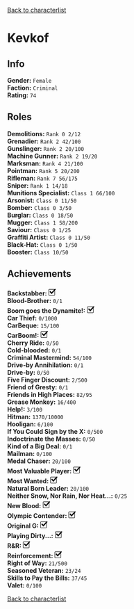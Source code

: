 [Back to characterlist](../Overview.md)

# Kevkof

## Info

**Gender:** `Female`  
**Faction:** `Criminal`  
**Rating:** `74`  

## Roles

**Demolitions:** `Rank 0 2/12`  
**Grenadier:** `Rank 2 42/100`  
**Gunslinger:** `Rank 2 20/100`  
**Machine Gunner:** `Rank 2 19/20`  
**Marksman:** `Rank 4 21/100`  
**Pointman:** `Rank 5 20/200`  
**Rifleman:** `Rank 7 56/175`  
**Sniper:** `Rank 1 14/18`  
**Munitions Specialist:** `Class 1 66/100`  
**Arsonist:** `Class 0 11/50`  
**Bomber:** `Class 0 3/50`  
**Burglar:** `Class 0 18/50`  
**Mugger:** `Class 1 58/200`  
**Saviour:** `Class 0 1/25`  
**Graffiti Artist:** `Class 0 11/50`  
**Black-Hat:** `Class 0 1/50`  
**Booster:** `Class 10/50`  

## Achievements

**Backstabber:** ![Check](../../Images/check.png)  
**Blood-Brother:** `0/1`  
**Boom goes the Dynamite!:** ![Check](../../Images/check.png)  
**Car Thief:** `0/1000`  
**CarBeque:** `15/100`  
**CarBoom!:** ![Check](../../Images/check.png)  
**Cherry Ride:** `0/50`  
**Cold-blooded:** `0/1`  
**Criminal Mastermind:** `54/100`  
**Drive-by Annihilation:** `0/1`  
**Drive-by:** `0/50`  
**Five Finger Discount:** `2/500`  
**Friend of Gresty:** `0/1`  
**Friends in High Places:** `82/95`  
**Grease Monkey:** `16/400`  
**Help!:** `3/100`  
**Hitman:** `1370/10000`  
**Hooligan:** `6/100`  
**If You Could Sign by the X:** `0/500`  
**Indoctrinate the Masses:** `0/50`  
**Kind of a Big Deal:** `0/1`  
**Mailman:** `0/100`  
**Medal Chaser:** `20/100`  
**Most Valuable Player:** ![Check](../../Images/check.png)  
**Most Wanted:** ![Check](../../Images/check.png)  
**Natural Born Leader:** `20/100`  
**Neither Snow, Nor Rain, Nor Heat...:** `0/25`  
**New Blood:** ![Check](../../Images/check.png)  
**Olympic Contender:** ![Check](../../Images/check.png)  
**Original G:** ![Check](../../Images/check.png)  
**Playing Dirty...:** ![Check](../../Images/check.png)  
**R&R:** ![Check](../../Images/check.png)  
**Reinforcement:** ![Check](../../Images/check.png)  
**Right of Way:** `21/500`  
**Seasoned Veteran:** `23/24`  
**Skills to Pay the Bills:** `37/45`  
**Valet:** `0/100`  

[Back to characterlist](../Overview.md)
